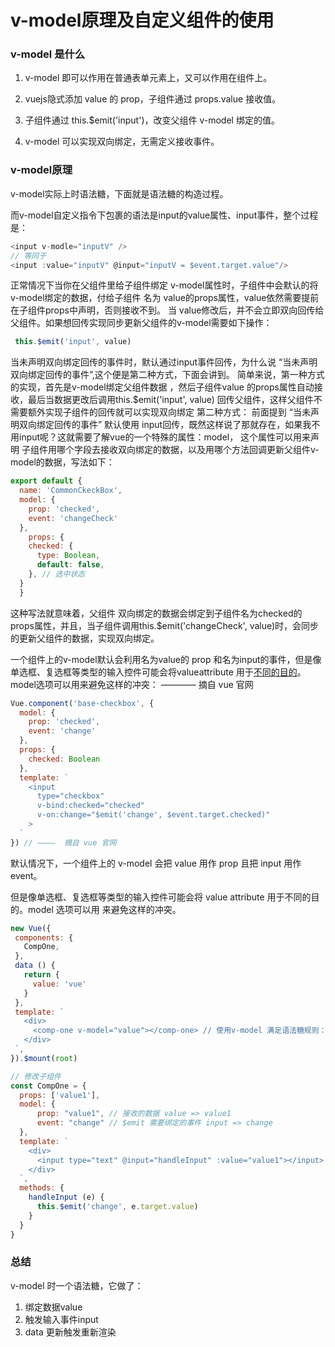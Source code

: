 # v-model原理及自定义组件的使用

### v-model 是什么

1. v-model 即可以作用在普通表单元素上，又可以作用在组件上。

2. vuejs隐式添加 value 的 prop，子组件通过 props.value 接收值。

3. 子组件通过 this.$emit('input')，改变父组件 v-model 绑定的值。

4. v-model 可以实现双向绑定，无需定义接收事件。

### v-model原理

v-model实际上时语法糖，下面就是语法糖的构造过程。 

而v-model自定义指令下包裹的语法是input的value属性、input事件，整个过程是： 

```javascript
<input v-modle="inputV" />
// 等同于
<input :value="inputV" @input="inputV = $event.target.value"/>
```

正常情况下当你在父组件里给子组件绑定 v-model属性时，子组件中会默认的将 v-model绑定的数据，付给子组件 名为 value的props属性，value依然需要提前在子组件props中声明，否则接收不到。 当 value修改后，并不会立即双向回传给父组件。如果想回传实现同步更新父组件的v-model需要如下操作：

```javascript
 this.$emit('input', value) 
```

当未声明双向绑定回传的事件时，默认通过input事件回传，为什么说 “当未声明双向绑定回传的事件”,这个便是第二种方式，下面会讲到。 简单来说，第一种方式的实现，首先是v-model绑定父组件数据 ，然后子组件value 的props属性自动接收，最后当数据更改后调用this.$emit('input', value) 回传父组件，这样父组件不需要额外实现子组件的回传就可以实现双向绑定 第二种方式： 前面提到 “当未声明双向绑定回传的事件” 默认使用 input回传，既然这样说了那就存在，如果我不用input呢？这就需要了解vue的一个特殊的属性：model， 这个属性可以用来声明 子组件用哪个字段去接收双向绑定的数据，以及用哪个方法回调更新父组件v-model的数据，写法如下：

```javascript
export default {
  name: 'CommonCkeckBox',
  model: {
    prop: 'checked',
    event: 'changeCheck'
  },
    props: {
    checked: {
      type: Boolean,
      default: false,
    }, // 选中状态
  }
  }

```

这种写法就意味着，父组件 双向绑定的数据会绑定到子组件名为checked的props属性，并且，当子组件调用this.$emit('changeCheck', value)时，会同步的更新父组件的数据，实现双向绑定。 

一个组件上的v-model默认会利用名为value的 prop 和名为input的事件，但是像单选框、复选框等类型的输入控件可能会将valueattribute 用于[不同的目的](https://link.juejin.cn/?target=https%3A%2F%2Fdeveloper.mozilla.org%2Fen-US%2Fdocs%2FWeb%2FHTML%2FElement%2Finput%2Fcheckbox%23Value)。model选项可以用来避免这样的冲突： ———— 摘自 vue 官网 

```javascript
Vue.component('base-checkbox', {
  model: {
    prop: 'checked',
    event: 'change'
  },
  props: {
    checked: Boolean
  },
  template: `
    <input
      type="checkbox"
      v-bind:checked="checked"
      v-on:change="$emit('change', $event.target.checked)"
    >
  `
}) // ————  摘自 vue 官网
```



默认情况下，一个组件上的 v-model 会把 value 用作 prop 且把 input 用作 event。

但是像单选框、复选框等类型的输入控件可能会将 value attribute 用于不同的目的。model 选项可以用 来避免这样的冲突。

```javascript
new Vue({
 components: {
   CompOne,
 },
 data () {
   return {
     value: 'vue'
   }
 },
 template: `
   <div>
     <comp-one v-model="value"></comp-one> // 使用v-model 满足语法糖规则：属性必须为value，方法名必须为：input
   </div> 
 `,
}).$mount(root)

```

```javascript
// 修改子组件 
const CompOne = {
  props: ['value1'],
  model: {
      prop: "value1", // 接收的数据 value => value1
      event: "change" // $emit 需要绑定的事件 input => change
  },
  template: `
    <div>
      <input type="text" @input="handleInput" :value="value1"></input>
    </div>
  `,
  methods: {
    handleInput (e) {
      this.$emit('change', e.target.value)
    }
  }
}
```

### 总结

v-model 时一个语法糖，它做了：

1. 绑定数据value
2. 触发输入事件input
3. data 更新触发重新渲染